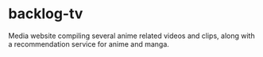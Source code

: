 # backlog-tv
Media website compiling several anime related videos and clips, along with a recommendation service for anime and manga.
